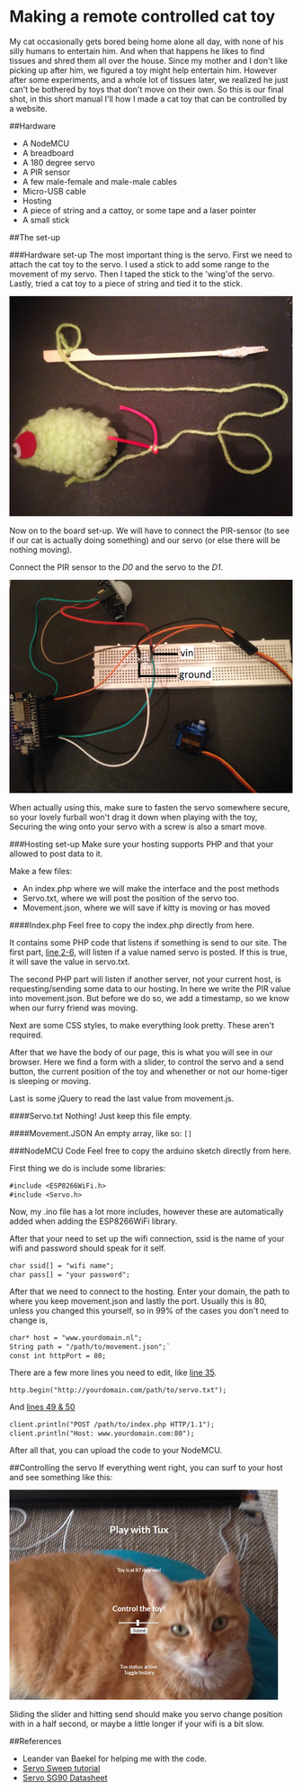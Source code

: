 # Making a remote controlled cat toy
My cat occasionally gets bored being home alone all day, with none of his silly humans to entertain him. And when that happens he likes to find tissues and shred them all over the house. Since my mother and I don't like picking up after him, we figured a toy might help entertain him. However after some experiments, and a whole lot of tissues later, we realized he just can't be bothered by toys that don't move on their own. So this is our final shot, in this short manual I'll how I made a cat toy that can be controlled by a website.

##Hardware
- A NodeMCU
- A breadboard
- A 180 degree servo
- A PIR sensor
- A few male-female and male-male cables
- Micro-USB cable
- Hosting
- A piece of string and a cattoy, or some tape and a laser pointer
- A small stick

##The set-up

###Hardware set-up
The most important thing is the servo. First we need to attach the cat toy to the servo. I used a stick to add some range to the movement of my servo. Then I taped the stick to the 'wing'of the servo. Lastly, tried a cat toy to a piece of string and tied it to the stick. 

![cattoy](setup1.png)

Now on to the board set-up. We will have to connect the PIR-sensor (to see if our cat is actually doing something) and our servo (or else there will be nothing moving). 

Connect the PIR sensor to the *D0* and the servo to the *D1*. 

![setup](setup2.png)

When actually using this, make sure to fasten the servo somewhere secure, so your lovely furball won't drag it down when playing with the toy, Securing the wing onto your servo with a screw is also a smart move.

###Hosting set-up
Make sure your hosting supports PHP and that your allowed to post data to it.

Make a few files:
- An index.php where we will make the interface and the post methods
- Servo.txt, where we will post the position of the servo too.
- Movement.json, where we will save if kitty is moving or has moved

####Index.php
Feel free to copy the index.php directly from here.

It contains some PHP code that listens if something is send to our site. The first part, [line 2-6](https://github.com/Wasknijper/MWD-InternetOfThings/blob/master/manual%20code/index.php#L2), will listen if a value named servo is posted. If this is true, it will save the value in servo.txt.

The second PHP part will listen if another server, not your current host, is requesting/sending some data to our hosting. In here we write the PIR value into movement.json. But before we do so, we add a timestamp, so we know when our furry friend was moving.

Next are some CSS styles, to make everything look pretty. These aren't required.

After that we have the body of our page, this is what you will see in our browser. Here we find a form with a slider, to control the servo and a send button, the current position of the toy and whenether or not our home-tiger is sleeping or moving.

Last is some jQuery to read the last value from movement.js. 

####Servo.txt
Nothing! Just keep this file empty.

####Movement.JSON
An empty array, like so: `[]`

###NodeMCU Code
Feel free to copy the arduino sketch directly from here.

First thing we do is include some libraries:

```
#include <ESP8266WiFi.h>
#include <Servo.h>
```

Now, my .ino file has a lot more includes, however these are automatically added when adding the ESP8266WiFi library.

After that your need to set up the wifi connection, ssid is the name of your wifi and password should speak for it self.
```
char ssid[] = "wifi name";
char pass[] = "your password";
```

After that we need to connect to the hosting. Enter your domain, the path to where you keep movement.json and lastly the port. Usually this is 80, unless you changed this yourself, so in 99% of the cases you don't need to change is,

```
char* host = "www.yourdomain.nl";
String path = "/path/to/movement.json";`
const int httpPort = 80;
```

There are a few more lines you need to edit, like [line 35](https://github.com/Wasknijper/MWD-InternetOfThings/blob/master/manual%20code/cattoy/cattoy.ino#L35).
```
http.begin("http://yourdomain.com/path/to/servo.txt");
```

And [lines 49 & 50](https://github.com/Wasknijper/MWD-InternetOfThings/blob/master/manual%20code/cattoy/cattoy.ino#L49)
```
client.println("POST /path/to/index.php HTTP/1.1");
client.println("Host: www.yourdomain.com:80");
```

After all that, you can upload the code to your NodeMCU.

##Controlling the servo
If everything went right, you can surf to your host and see something like this:

![screenshot](screenshot.png)

Sliding the slider and hitting send should make you servo change position with in a half second, or maybe a little longer if your wifi is a bit slow.

##References
- Leander van Baekel for helping me with the code. 
- [Servo Sweep tutorial](https://www.arduino.cc/en/Tutorial/Sweep)
- [Servo SG90 Datasheet](http://avrchip.com/wp-content/uploads/2015/12/sg90-tower-pro-servo-cable-pin.jpg)
